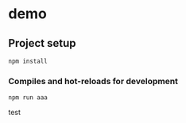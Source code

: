 # demo

## Project setup
```
npm install
```

### Compiles and hot-reloads for development
```
npm run aaa
```

test